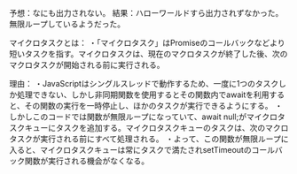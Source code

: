予想：なにも出力されない。
結果：ハローワールドすら出力されずなかった。無限ループしているようだった。

マイクロタスクとは：
・「マイクロタスク」はPromiseのコールバックなどより短いタスクを指す。マイクロタスクは、現在のマクロタスクが終了した後、次のマクロタスクが開始される前に実行される。

理由：
・JavaScriptはシングルスレッドで動作するため、一度に1つのタスクしか処理できない、しかし非同期関数を使用するとその関数内でawaitを利用すると、その関数の実行を一時停止し、ほかのタスクが実行できるようにする。
・しかしこのコードでは関数が無限ループになっていて、await null;がマイクロタスクキューにタスクを追加する。マイクロタスクキューのタスクは、次のマクロタスクが実行される前にすべて処理される。
・よって、この関数が無限ループに入ると、マイクロタスクキューは常にタスクで満たされsetTimeoutのコールバック関数が実行される機会がなくなる。
